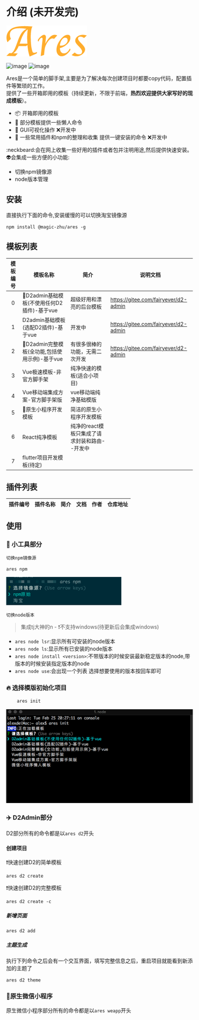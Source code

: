 # 介绍 (未开发完)
![image](assets/Ares.png)

![image](https://img.shields.io/badge/Version-1.0.2-green.svg)  ![image](https://img.shields.io/badge/node->10-red.svg)

Ares是一个简单的脚手架,主要是为了解决每次创建项目时都要copy代码，配置插件等繁琐的工作。<br>
提供了一些开箱即用的模板（持续更新，不限于前端，**热烈欢迎提供大家写好的现成模板**）。

 - 📦 开箱即用的模板
 - 🚗 部分模板提供一些懒人命令
 - 🚀 GUI可视化操作 ❌开发中
 - 📖 一些常用插件和npm的整理和收集 提供一键安装的命令 ❌开发中

:neckbeard:会在网上收集一些好用的插件或者包并注明用途,然后提供快速安装。<br>
:alien:会集成一些方便的小功能:
- 切换npm镜像源
- node版本管理


## 安装

直接执行下面的命令,安装缓慢的可以切换淘宝镜像源

```shell
npm install @magic-zhu/ares -g
```

## 模板列表

模板编号 | 模板名称| 简介 | 说明文档 
|:---:|---|---|---
0| 🌟D2admin基础模板(不使用任何D2插件)-基于vue|超级好用和漂亮的后台模板|https://gitee.com/fairyever/d2-admin
1| D2admin基础模板(选配D2插件)-基于vue|开发中|https://gitee.com/fairyever/d2-admin
2| 🌟D2admin完整模板(全功能,包括使用示例)-基于vue|有很多很棒的功能，无需二次开发|https://gitee.com/fairyever/d2-admin
3| Vue极速模板-非官方脚手架|纯净快速的模板(适合小项目)|
4| Vue移动端集成方案-官方脚手架版| vue移动端纯净基础模版|
5| 🌟原生小程序开发模板| 简洁的原生小程序开发模板 |
6| React纯净模板|纯净的react模板只集成了请求封装和路由--开发中|
7| flutter项目开发模板(待定)|

## 插件列表

插件编号 | 插件名称 | 简介 | 文档 | 作者 | 仓库地址
---|---|---|---|---|---|

## 使用

### 🚀 小工具部分

`切换npm镜像源`
```shell
ares npm
```
![image](assets/npm.png)

`切换node版本`
>集成tj大神的n - :exclamation:不支持windows(待更新后会集成windows)

+ `ares node lsr`:显示所有可安装的node版本
+ `ares node ls`:显示所有已安装的node版本
+ `ares node install <version>`:不带版本的时候安装最新稳定版本的node,带版本的时候安装指定版本的node
+ `ares node use`:会出现一个列表 选择想要使用的版本按回车即可

### 🔥 选择模版初始化项目

```bash
    ares init
```
![image](assets/ares_init.png)

### ✈️ D2Admin部分

D2部分所有的命令都是以`ares d2`开头

#### 创建项目

:exclamation:快速创建D2的简单模板
```shell
ares d2 create 
```
:exclamation:快速创建D2的完整模板
```shell
ares d2 create -c
```
##### 新增页面

```shell
ares d2 add 
```

##### 主题生成

执行下列命令之后会有一个交互界面，填写完整信息之后，重启项目就能看到新添加的主题了

```shell
ares d2 theme 
```

###  🧩原生微信小程序

原生微信小程序部分所有的命令都是以`ares weapp`开头


